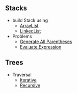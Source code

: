 ## Stacks
- build Stack using
  - [ArrayList](https://github.com/mslalith/dsa/blob/main/stacks/impl/StackUsingArrayList.java)
  - [LinkedList](https://github.com/mslalith/dsa/blob/main/stacks/impl/StackUsingLinkedList.java)
- Problems
  - [Generate All Parentheses](https://github.com/mslalith/dsa/blob/main/stacks/problems/GenerateAllParentheses.java)
  - [Evaluate Expression](https://github.com/mslalith/dsa/blob/main/stacks/problems/EvaluateExpression.java)


## Trees
- Traversal
    - [Iterative](https://github.com/mslalith/dsa/blob/main/trees/traversal/IterativeTreeTraversal.java)
    - [Recursive](https://github.com/mslalith/dsa/blob/main/trees/traversal/RecursiveTreeTraversal.java)